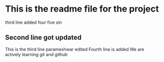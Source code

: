 # This is the readme file for the project

third line added
four
five 
sin
## Second line got updated
This is the third line parameshwar edited
Fourth line is added
We are actively learning git and github

